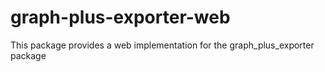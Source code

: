 # graph-plus-exporter-web
This package provides a web implementation for the graph_plus_exporter package
